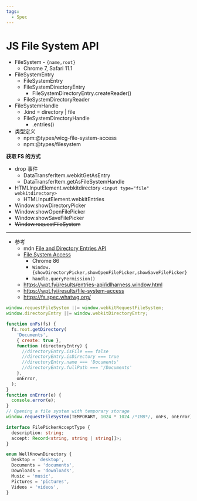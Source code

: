 ```yaml
---
tags:
  - Spec
---
```


# JS File System API


- FileSystem - `{name,root}`
  - Chrome 7, Safari 11.1
- FileSystemEntry
  - FileSystemEntry
  - FileSystemDirectoryEntry
    - FileSystemDirectoryEntry.createReader()
  - FileSystemDirectoryReader
- FileSystemHandle
  - .kind =  directory | file
  - FileSystemDirectoryHandle
    - .entries()
- 类型定义
  - npm:@types/wicg-file-system-access
  - npm:@types/filesystem

**获取 FS 的方式**

- drop 事件
  - DataTransferItem.webkitGetAsEntry
  - DataTransferItem.getAsFileSystemHandle
- HTMLInputElement.webkitdirectory `<input type="file" webkitdirectory>`
  - HTMLInputElement.webkitEntries
- Window.showDirectoryPicker
- Window.showOpenFilePicker
- Window.showSaveFilePicker
- ~~Window.requestFileSystem~~

---

- 参考
  - mdn [File and Directory Entries API](https://developer.mozilla.org/en-US/docs/Web/API/File_and_Directory_Entries_API)
  - [File System Access](https://wicg.github.io/file-system-access/)
    - Chrome 86
    - `Window.{showDirectoryPicker,showOpenFilePicker,showSaveFilePicker}`
    - `handle.queryPermission()`
  - https://wpt.fyi/results/entries-api/idlharness.window.html
  - https://wpt.fyi/results/file-system-access
  - https://fs.spec.whatwg.org/

```js
window.requestFileSystem ||= window.webkitRequestFileSystem;
window.directoryEntry ||= window.webkitDirectoryEntry;

function onFs(fs) {
  fs.root.getDirectory(
    'Documents',
    { create: true },
    function (directoryEntry) {
      //directoryEntry.isFile === false
      //directoryEntry.isDirectory === true
      //directoryEntry.name === 'Documents'
      //directoryEntry.fullPath === '/Documents'
    },
    onError,
  );
}
function onError(e) {
  console.error(e);
}
// Opening a file system with temporary storage
window.requestFileSystem(TEMPORARY, 1024 * 1024 /*1MB*/, onFs, onError);
```

```ts
interface FilePickerAcceptType {
  description: string;
  accept: Record<string, string | string[]>;
}

enum WellKnownDirectory {
  Desktop = 'desktop',
  Documents = 'documents',
  Downloads = 'downloads',
  Music = 'music',
  Pictures = 'pictures',
  Videos = 'videos',
}
```

